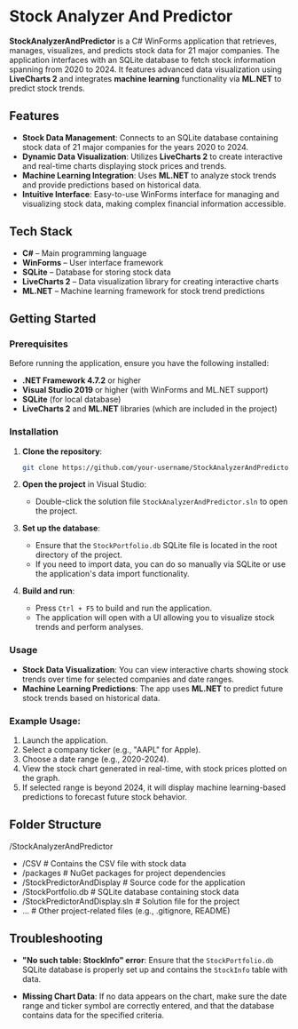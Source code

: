 # Stock Analyzer And Predictor

**StockAnalyzerAndPredictor** is a C# WinForms application that retrieves, manages, visualizes, and predicts stock data for 21 major companies. The application interfaces with an SQLite database to fetch stock information spanning from 2020 to 2024. It features advanced data visualization using **LiveCharts 2** and integrates **machine learning** functionality via **ML.NET** to predict stock trends.

## Features

- **Stock Data Management**: Connects to an SQLite database containing stock data of 21 major companies for the years 2020 to 2024.
- **Dynamic Data Visualization**: Utilizes **LiveCharts 2** to create interactive and real-time charts displaying stock prices and trends.
- **Machine Learning Integration**: Uses **ML.NET** to analyze stock trends and provide predictions based on historical data.
- **Intuitive Interface**: Easy-to-use WinForms interface for managing and visualizing stock data, making complex financial information accessible.

## Tech Stack

- **C#** – Main programming language
- **WinForms** – User interface framework
- **SQLite** – Database for storing stock data
- **LiveCharts 2** – Data visualization library for creating interactive charts
- **ML.NET** – Machine learning framework for stock trend predictions

## Getting Started

### Prerequisites

Before running the application, ensure you have the following installed:

- **.NET Framework 4.7.2** or higher
- **Visual Studio 2019** or higher (with WinForms and ML.NET support)
- **SQLite** (for local database)
- **LiveCharts 2** and **ML.NET** libraries (which are included in the project)

### Installation

1. **Clone the repository**:
    ```bash
    git clone https://github.com/your-username/StockAnalyzerAndPredictor.git
    ```

2. **Open the project** in Visual Studio:
    - Double-click the solution file `StockAnalyzerAndPredictor.sln` to open the project.

3. **Set up the database**:
    - Ensure that the `StockPortfolio.db` SQLite file is located in the root directory of the project.
    - If you need to import data, you can do so manually via SQLite or use the application's data import functionality.

4. **Build and run**:
    - Press `Ctrl + F5` to build and run the application.
    - The application will open with a UI allowing you to visualize stock trends and perform analyses.

### Usage

- **Stock Data Visualization**: You can view interactive charts showing stock trends over time for selected companies and date ranges.
- **Machine Learning Predictions**: The app uses **ML.NET** to predict future stock trends based on historical data.
  
### Example Usage:

1. Launch the application.
2. Select a company ticker (e.g., "AAPL" for Apple).
3. Choose a date range (e.g., 2020-2024).
4. View the stock chart generated in real-time, with stock prices plotted on the graph.
5. If selected range is beyond 2024, it will display machine learning-based predictions to forecast future stock behavior.

## Folder Structure

/StockAnalyzerAndPredictor
- /CSV                   # Contains the CSV file with stock data
- /packages              # NuGet packages for project dependencies
- /StockPredictorAndDisplay  # Source code for the application
- /StockPortfolio.db     # SQLite database containing stock data
- /StockPredictorAndDisplay.sln  # Solution file for the project
- ...                  # Other project-related files (e.g., .gitignore, README)

## Troubleshooting

- **"No such table: StockInfo" error**:
  Ensure that the `StockPortfolio.db` SQLite database is properly set up and contains the `StockInfo` table with data.

- **Missing Chart Data**:
  If no data appears on the chart, make sure the date range and ticker symbol are correctly entered, and that the database contains data for the specified criteria.

